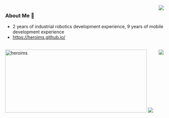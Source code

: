 <img align="right" src="https://github-readme-stats-heroims.vercel.app/api?username=heroims&count_private=true&show_icons=true&hide=prs&theme=radical" />

### About Me 👋
- 2 years of industrial robotics development experience, 9 years of mobile development experience
- https://heroims.github.io/

<br/>
<img align="right" src="https://github-readme-stats-heroims.vercel.app/api/top-langs/?username=heroims&&langs_count=8&hide=html,ejs,scss,asp,css,perl,Objective-C%2B%2B&layout=compact&bg_color=23,e36143,104e95&title_color=fff&text_color=fff" />
<img src="https://github-readme-streak-stats.herokuapp.com/?user=heroims&" width=450 height=200 alt="heroims" />

<img src= "https://github-profile-trophy.vercel.app/?username=heroims"/>


<!--
**heroims/heroims** is a ✨ _special_ ✨ repository because its `README.md` (this file) appears on your GitHub profile.

Here are some ideas to get you started:

- 🔭 I’m currently working on ...
- 🌱 I’m currently learning ...
- 👯 I’m looking to collaborate on ...
- 🤔 I’m looking for help with ...
- 💬 Ask me about ...
- 📫 How to reach me: ...
- 😄 Pronouns: ...
- ⚡ Fun fact: ...
-->
